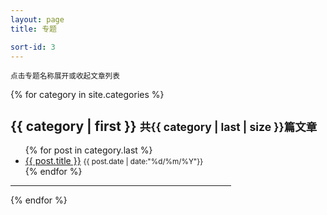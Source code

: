 ```yaml
---
layout: page
title: 专题

sort-id: 3
---
```


<script type="text/javascript">
	$(document).ready(function(){
		$(".item-title").click(function(){
			$(".item-content#" + this.id).slideToggle("fast");
		})
	})
</script>

<small class="masthead-title">点击专题名称展开或收起文章列表</small>

{% for category in site.categories %}
<div class="item-title" id="{{ category | first }}">
	<h2>{{ category | first }}      <small>共{{ category | last | size }}篇文章</small></h2>	
</div>
<div class="item-content" id="{{ category | first }}">
	<ul>
    	{% for post in category.last %}
        	<li><a href="{{ post.url }}">{{ post.title }}</a>      <small>{{ post.date | date:"%d/%m/%Y"}}</small></li>
    	{% endfor %}
	</ul>
</div>
<hr width="70%" />
{% endfor %}
